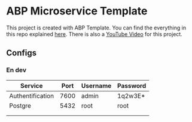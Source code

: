 # ABP Microservice Template

This project is created with ABP Template. You can find the everything in this repo explained [here](https://blog.antosubash.com/posts/abp-microservice-series). There is also a [YouTube Video](https://www.youtube.com/watch?v=PFFNHQUn74A) for this project.

## Configs

### En dev

| Service          | Port | Username | Password |
|------------------|------|----------|----------|
| Authentification | 7600 | admin    | 1q2w3E*  |
| Postgre          | 5432 | root     | root     |
|                  |      |          |          |
|                  |      |          |          |
